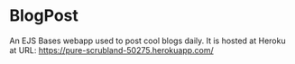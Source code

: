 # BlogPost

An EJS Bases webapp used to post cool blogs daily.
It is hosted at Heroku at URL: https://pure-scrubland-50275.herokuapp.com/
